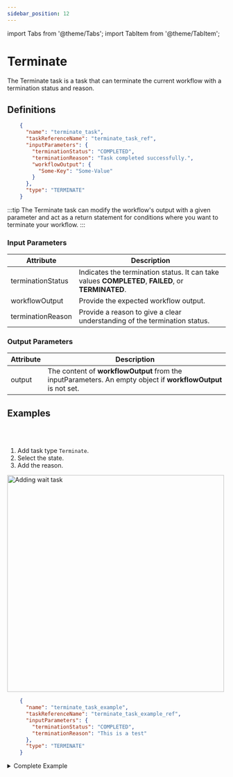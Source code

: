 ```yaml
---
sidebar_position: 12
---
```


import Tabs from '@theme/Tabs';
import TabItem from '@theme/TabItem';

# Terminate 
The Terminate task is a task that can terminate the current workflow with a termination status and reason. 

## Definitions

```json
    {
      "name": "terminate_task",
      "taskReferenceName": "terminate_task_ref",
      "inputParameters": {
        "terminationStatus": "COMPLETED",
        "terminationReason": "Task completed successfully.",
        "workflowOutput": {
          "Some-Key": "Some-Value"
        }
      },
      "type": "TERMINATE"
    }
```

:::tip
The Terminate task can modify the workflow's output with a given parameter and act as a return statement for conditions where you want to terminate your workflow.
:::

### Input Parameters

| Attribute         | Description                                                                                        |
| ----------------- | -------------------------------------------------------------------------------------------------- |
| terminationStatus | Indicates the termination status. It can take values **COMPLETED**, **FAILED**, or **TERMINATED**. |
| workflowOutput    | Provide the expected workflow output.                                                              |
| terminationReason | Provide a reason to give a clear understanding of the termination status.                          |

### Output Parameters

| Attribute | Description                                                                                                   |
| --------- | ------------------------------------------------------------------------------------------------------------- |
| output    | The content of **workflowOutput** from the inputParameters. An empty object if **workflowOutput** is not set. |

## Examples


<Tabs>
<TabItem value="UI" label="UI" className="paddedContent">

<div className="row">
<div className="col col--4">

<br/>
<br/>

1. Add task type `Terminate`.
2. Select the state.
3. Add the reason.

</div>
<div className="col">
<div className="embed-loom-video">

<p><img src="/content/img/ui-guide-terminate-task.png" alt="Adding wait task" width="500" height="auto"/></p>

</div>
</div>
</div>



</TabItem>
 <TabItem value="JSON" label="JSON Example">

```json
    {
      "name": "terminate_task_example",
      "taskReferenceName": "terminate_task_example_ref",
      "inputParameters": {
        "terminationStatus": "COMPLETED",
        "terminationReason": "This is a test"
      },
      "type": "TERMINATE"
    }
```

</TabItem>
</Tabs>

<details><summary>Complete Example</summary>
<p>
Suppose in a workflow; we have to make a decision to ship the courier with the shipping service providers based on input provided while running the workflow. If the input provided while running the workflow does not match with the available shipping providers, then the workflow will fail and return. If the input provided matches, then it goes ahead.
<br/>
Here is a snippet that shows the default switch case terminating the workflow:

```json
    {
      "name": "switch_task",
      "taskReferenceName": "switch_task",
      "type": "SWITCH",
      "defaultCase": [
        {
          "name": "terminate",
          "taskReferenceName": "terminate",
          "type": "TERMINATE",
          "inputParameters": {
            "terminationStatus": "FAILED",
            "terminationReason": "Shipping provider not found."
          }
        }
      ]
    }
```

Workflow gets created as shown in the diagram.

<p align="center"><img src="/content/img/terminate-example.png" alt="Terminate Example" width="90%" height="auto"></img></p>

</p>
</details>